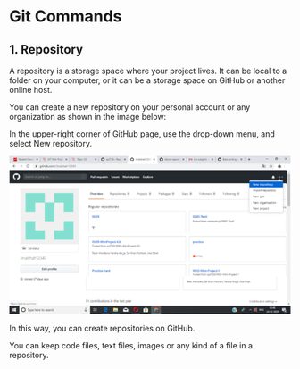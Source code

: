 # Git Commands
## 1. Repository 
A repository is a storage space where your project lives. It can be local to a folder on your computer, or it can be a storage space on GitHub or another online host.

You can create a new repository on your personal account or any organization as shown in the image below:

In the upper-right corner of GitHub page, use the  drop-down menu, and select New repository.


![](Images/gitCommands_Repository.png)

In this way, you can create repositories on GitHub. 

You can keep code files, text files, images or any kind of a file in a repository.
